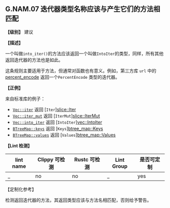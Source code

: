 ## G.NAM.07 迭代器类型名称应该与产生它们的方法相匹配

**【级别】** 建议

**【描述】**

一个叫做`into_iter()`的方法应该返回一个叫做`IntoIter`的类型，同样，所有其他返回迭代器的方法也是如此。

这条规则主要适用于方法，但通常对函数也有意义。例如，第三方库 `url`  中的 [percent_encode](https://docs.rs/url/1.4.0/url/percent_encoding/fn.percent_encode.html) 返回一个`PercentEncode` 类型的迭代器。

**【正例】**

来自标准库的例子：

* [`Vec::iter`](https://doc.rust-lang.org/std/vec/struct.Vec.html#method.iter) 返回 [`Iter`][slice::Iter](https://doc.rust-lang.org/std/slice/struct.Iter.html)
* [`Vec::iter_mut`](https://doc.rust-lang.org/std/vec/struct.Vec.html#method.iter_mut) 返回 [`IterMut`][slice::IterMut](https://doc.rust-lang.org/std/slice/struct.IterMut.html)
* [`Vec::into_iter`](https://doc.rust-lang.org/std/vec/struct.Vec.html#method.into_iter) 返回 [`IntoIter`][vec::IntoIter](https://doc.rust-lang.org/std/vec/struct.IntoIter.html)
* [`BTreeMap::keys`](https://doc.rust-lang.org/std/collections/struct.BTreeMap.html#method.keys)  返回 [`Keys`][btree_map::Keys](https://doc.rust-lang.org/std/collections/btree_map/struct.Keys.html)
* [`BTreeMap::values`](https://doc.rust-lang.org/std/collections/struct.BTreeMap.html#method.values) 返回 [`Values`][btree_map::Values](https://doc.rust-lang.org/std/collections/btree_map/struct.Values.html)


**【Lint 检测】**

| lint name | Clippy 可检测 | Rustc 可检测 | Lint Group | 是否可定制 |
| ------ | ---- | --------- | ------ | ------ | 
|  _ | no | no | _ | yes |


【定制化参考】

检测返回迭代器的方法，其返回类型应该与方法名相匹配，否则给予警告。
